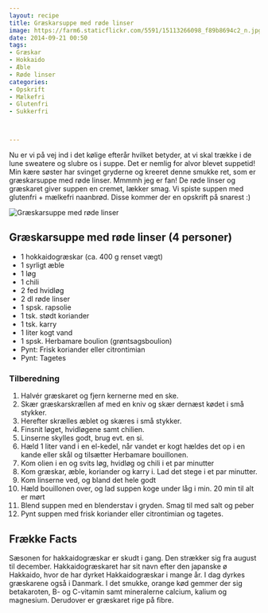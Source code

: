 ```yaml
---
layout: recipe
title: Græskarsuppe med røde linser
image: https://farm6.staticflickr.com/5591/15113266098_f89b8694c2_n.jpg
date: 2014-09-21 00:50
tags:
- Græskar
- Hokkaido
- Æble
- Røde linser
categories:
- Opskrift
- Mælkefri
- Glutenfri
- Sukkerfri 



---
```

Nu er vi på vej ind i det kølige efterår hvilket betyder, at vi skal trække i de lune sweatere og slubre os i suppe. Det er nemlig for alvor blevet suppetid! Min kære søster har svinget gryderne og kreeret denne smukke ret, som er græskarsuppe med røde linser. Mmmmh jeg er fan! De røde linser og græskaret giver suppen en cremet, lækker smag. Vi spiste suppen med glutenfri + mælkefri naanbrød. Disse kommer der en opskrift på snarest :)



![Græskarsuppe med røde linser](https://farm6.staticflickr.com/5591/15113266098_f89b8694c2_z.jpg) 



## Græskarsuppe med røde linser (4 personer)
- 1 hokkaidogræskar (ca. 400 g renset vægt)
- 1 syrligt æble
- 1 løg
- 1 chili
- 2 fed hvidløg
- 2 dl røde linser
- 1 spsk. rapsolie
- 1 tsk. stødt koriander
- 1 tsk. karry
- 1 liter kogt vand
- 1 spsk. Herbamare boulion (grøntsagsboulion)
- Pynt: Frisk koriander eller citrontimian
- Pynt: Tagetes

### Tilberedning
1. Halvér græskaret og fjern kernerne med en ske. 
2. Skær græskarskrællen af med en kniv og skær dernæst kødet i små stykker. 
3. Herefter skrælles æblet og skæres i små stykker. 
4. Finsnit løget, hvidløgene samt chilien. 
5. Linserne skylles godt, brug evt. en si. 
6. Hæld 1 liter vand i en el-kedel, når vandet er kogt hældes det op i en kande eller skål og tilsætter Herbamare bouillonen. 
7. Kom olien i en og svits løg, hvidløg og chili i et par minutter
8. Kom græskar, æble, koriander og karry i. Lad det stege i et par minutter. 
9. Kom linserne ved, og bland det hele godt
10. Hæld bouillonen over, og lad suppen koge under låg i min. 20 min til alt er mørt
11. Blend suppen med en blenderstav i gryden. Smag til med salt og peber
12. Pynt suppen med frisk koriander eller citrontimian og tagetes.







## Frække Facts
Sæsonen for hakkaidogræskar er skudt i gang. Den strækker sig fra august til december. Hakkaidogræskaret har sit navn efter den japanske ø Hakkaido, hvor de har dyrket Hakkaidogræskar i mange år. I dag dyrkes græskarene også i Danmark. I det smukke, orange kød gemmer der sig betakaroten, B- og C-vitamin samt mineralerne calcium, kalium og magnesium. Derudover er græskaret rige på fibre. 